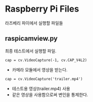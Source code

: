 # Raspberry Pi Files
라즈베리 파이에서 실행할 파일들

## raspicamview.py
최종 테스트에서 실행할 파일.
```
cap = cv.VideoCapture(-1, cv.CAP_V4L2)
```
- 카메라 모듈에서 영상을 받는다.

```
cap = cv.VideoCapture('trailer.mp4')
```
- 테스트용 영상(trailer.mp4) 사용
- 같은 영상을 사용함으로써 변인을 통제한다.
